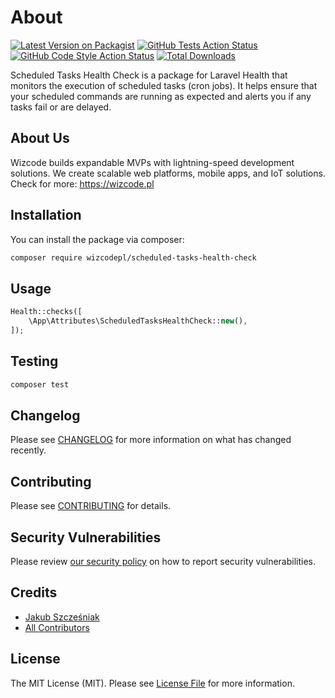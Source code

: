 # About

[![Latest Version on Packagist](https://img.shields.io/packagist/v/wizcodepl/scheduled-tasks-health-check.svg?style=flat-square)](https://packagist.org/packages/wizcodepl/scheduled-tasks-health-check)
[![GitHub Tests Action Status](https://img.shields.io/github/actions/workflow/status/wizcodepl/scheduled-tasks-health-check/run-tests.yml?branch=main&label=tests&style=flat-square)](https://github.com/wizcodepl/scheduled-tasks-health-check/actions?query=workflow%3Arun-tests+branch%3Amain)
[![GitHub Code Style Action Status](https://img.shields.io/github/actions/workflow/status/wizcodepl/scheduled-tasks-health-check/fix-php-code-style-issues.yml?branch=main&label=code%20style&style=flat-square)](https://github.com/wizcodepl/scheduled-tasks-health-check/actions?query=workflow%3A"Fix+PHP+code+style+issues"+branch%3Amain)
[![Total Downloads](https://img.shields.io/packagist/dt/wizcodepl/scheduled-tasks-health-check.svg?style=flat-square)](https://packagist.org/packages/wizcodepl/scheduled-tasks-health-check)

Scheduled Tasks Health Check is a package for Laravel Health that monitors the execution of scheduled tasks (cron jobs). It helps ensure that your scheduled commands are running as expected and alerts you if any tasks fail or are delayed.

## About Us

Wizcode builds expandable MVPs with lightning-speed development solutions. We create scalable web platforms, mobile apps, and IoT solutions. Check for more: https://wizcode.pl

## Installation

You can install the package via composer:

```bash
composer require wizcodepl/scheduled-tasks-health-check
```

## Usage

```php
Health::checks([
    \App\Attributes\ScheduledTasksHealthCheck::new(),
]);
```

## Testing

```bash
composer test
```

## Changelog

Please see [CHANGELOG](CHANGELOG.md) for more information on what has changed recently.

## Contributing

Please see [CONTRIBUTING](CONTRIBUTING.md) for details.

## Security Vulnerabilities

Please review [our security policy](../../security/policy) on how to report security vulnerabilities.

## Credits

- [Jakub Szcześniak](https://github.com/jakub-wizcode)
- [All Contributors](../../contributors)

## License

The MIT License (MIT). Please see [License File](LICENSE.md) for more information.
